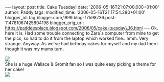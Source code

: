 \-\-- layout: post title: Cake Tuesday! date:
\'2006-05-16T21:07:00.000+01:00\' author: Paddy tags: modified\_time:
\'2006-05-16T21:17:54.280+01:00\' blogger\_id:
tag:blogger.com,1999:blog-17598736.post-114781067425804198
blogger\_orig\_url:
https://paddeesplace.blogspot.com/2006/05/cake-tuesday\_16.html \-\--
Ok, here it is. Had some trouble connecting to Zara\`s computer from
mine to get the pics; so had to do it from the laptop which worked
fine\...hmm. Very strange. Anyway. As we\`ve had birthday cakes for
myself and my dad then I though it was my mums turn.\
\
[![](https://photos1.blogger.com/blogger/7081/1699/320/Wallace%20and%20Gromit.jpg)](https://photos1.blogger.com/blogger/7081/1699/1600/Wallace%20and%20Gromit.jpg)\
She is a huge Wallace & Gromit fan so I was quite easy picking a theme
for her cake!\
[![](https://photos1.blogger.com/blogger/7081/1699/320/Wallace%20and%20Gromit%20cake.jpg)](https://photos1.blogger.com/blogger/7081/1699/1600/Wallace%20and%20Gromit%20cake.jpg)
